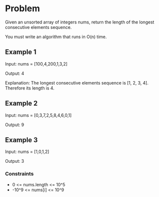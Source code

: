 # Problem

Given an unsorted array of integers nums, return the length of the longest consecutive elements sequence.

You must write an algorithm that runs in O(n) time.

## Example 1

Input: nums = [100,4,200,1,3,2]

Output: 4

Explanation: The longest consecutive elements sequence is [1, 2, 3, 4]. Therefore its length is 4.

## Example 2

Input: nums = [0,3,7,2,5,8,4,6,0,1]

Output: 9

## Example 3

Input: nums = [1,0,1,2]

Output: 3
 
### Constraints

- 0 <= nums.length <= 10^5
- -10^9 <= nums[i] <= 10^9
